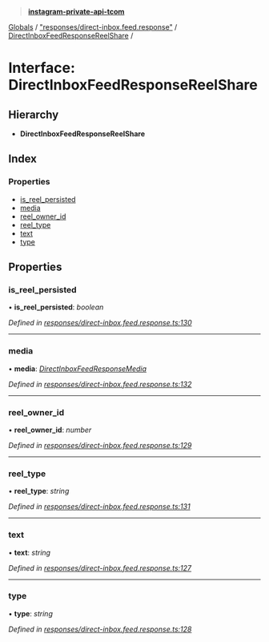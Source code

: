 > **[instagram-private-api-tcom](../README.md)**

[Globals](../README.md) / ["responses/direct-inbox.feed.response"](../modules/_responses_direct_inbox_feed_response_.md) / [DirectInboxFeedResponseReelShare](_responses_direct_inbox_feed_response_.directinboxfeedresponsereelshare.md) /

# Interface: DirectInboxFeedResponseReelShare

## Hierarchy

* **DirectInboxFeedResponseReelShare**

## Index

### Properties

* [is_reel_persisted](_responses_direct_inbox_feed_response_.directinboxfeedresponsereelshare.md#is_reel_persisted)
* [media](_responses_direct_inbox_feed_response_.directinboxfeedresponsereelshare.md#media)
* [reel_owner_id](_responses_direct_inbox_feed_response_.directinboxfeedresponsereelshare.md#reel_owner_id)
* [reel_type](_responses_direct_inbox_feed_response_.directinboxfeedresponsereelshare.md#reel_type)
* [text](_responses_direct_inbox_feed_response_.directinboxfeedresponsereelshare.md#text)
* [type](_responses_direct_inbox_feed_response_.directinboxfeedresponsereelshare.md#type)

## Properties

###  is_reel_persisted

• **is_reel_persisted**: *boolean*

*Defined in [responses/direct-inbox.feed.response.ts:130](https://github.com/cuonglnhust/instagram-private-api-tcom/blob/3e16058/src/responses/direct-inbox.feed.response.ts#L130)*

___

###  media

• **media**: *[DirectInboxFeedResponseMedia](_responses_direct_inbox_feed_response_.directinboxfeedresponsemedia.md)*

*Defined in [responses/direct-inbox.feed.response.ts:132](https://github.com/cuonglnhust/instagram-private-api-tcom/blob/3e16058/src/responses/direct-inbox.feed.response.ts#L132)*

___

###  reel_owner_id

• **reel_owner_id**: *number*

*Defined in [responses/direct-inbox.feed.response.ts:129](https://github.com/cuonglnhust/instagram-private-api-tcom/blob/3e16058/src/responses/direct-inbox.feed.response.ts#L129)*

___

###  reel_type

• **reel_type**: *string*

*Defined in [responses/direct-inbox.feed.response.ts:131](https://github.com/cuonglnhust/instagram-private-api-tcom/blob/3e16058/src/responses/direct-inbox.feed.response.ts#L131)*

___

###  text

• **text**: *string*

*Defined in [responses/direct-inbox.feed.response.ts:127](https://github.com/cuonglnhust/instagram-private-api-tcom/blob/3e16058/src/responses/direct-inbox.feed.response.ts#L127)*

___

###  type

• **type**: *string*

*Defined in [responses/direct-inbox.feed.response.ts:128](https://github.com/cuonglnhust/instagram-private-api-tcom/blob/3e16058/src/responses/direct-inbox.feed.response.ts#L128)*